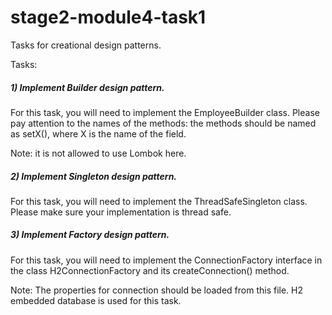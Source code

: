 # stage2-module4-task1
Tasks for creational design patterns.

Tasks:
##### 1) Implement Builder design pattern.

   For this task, you will need to implement the EmployeeBuilder class. Please pay attention to the names of the methods: the methods should be named as setX(), where X is the name of the field.

Note: it is not allowed to use Lombok here.

##### 2) Implement Singleton design pattern.

   For this task, you will need to implement the ThreadSafeSingleton class. Please make sure your implementation is thread safe.


##### 3) Implement Factory design pattern.

   For this task, you will need to implement the ConnectionFactory interface in the class H2ConnectionFactory and its createConnection() method.

Note: The properties for connection should be loaded from this file. H2 embedded database is used for this task.

